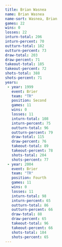 ```yaml
---
title: Brian Wasnea
name: Brian Wasnea
name-sort: Wasnea, Brian
games: 22
wins: 0
losses: 22
inturn-total: 206
inturn-percent: 70
outturn-total: 182
outturn-percent: 73
draw-total: 203
draw-percent: 71
takeout-total: 185
takeout-percent: 72
shots-total: 388
shots-percent: 71
years:
 - year: 1999
   event: Brier
   team: "TR"
   position: Second
   games: 11
   wins: 0
   losses: 11
   inturn-total: 108
   inturn-percent: 75
   outturn-total: 96
   outturn-percent: 79
   draw-total: 115
   draw-percent: 76
   takeout-total: 89
   takeout-percent: 78
   shots-total: 204
   shots-percent: 77
 - year: 2004
   event: Brier
   team: "TR"
   position: Fourth
   games: 11
   wins: 0
   losses: 11
   inturn-total: 98
   inturn-percent: 65
   outturn-total: 86
   outturn-percent: 66
   draw-total: 88
   draw-percent: 65
   takeout-total: 96
   takeout-percent: 66
   shots-total: 184
   shots-percent: 65
---
```

